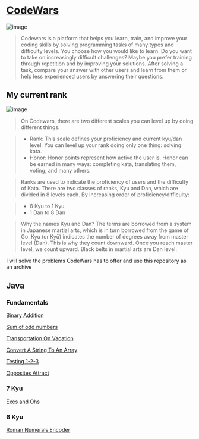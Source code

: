# [CodeWars](https://www.codewars.com/)

![image](https://user-images.githubusercontent.com/79093871/208675018-396209d9-7b1f-4fa6-a04c-84844e7dff5c.png)

>Codewars is a platform that helps you learn, train, and improve your coding skills by solving programming tasks of many types and difficulty levels. You choose how you would like to learn. Do you want to take on increasingly difficult challenges? Maybe you prefer training through repetition and by improving your solutions. After solving a task, compare your answer with other users and learn from them or help less experienced users by answering their questions.

## My current rank

![image](https://www.codewars.com/users/Amarquez!/badges/large)

>On Codewars, there are two different scales you can level up by doing different things:

> - Rank: This scale defines your proficiency and current kyu/dan level. You can level up your rank doing only one thing: solving kata.
> - Honor: Honor points represent how active the user is. Honor can be earned in many ways: completing kata, translating them, voting, and many others.

>Ranks are used to indicate the proficiency of users and the difficulty of Kata. There are two classes of ranks, Kyu and Dan, which are divided in 8 levels each. By increasing order of proficiency/difficulty:

> - 8 Kyu to 1 Kyu
> - 1 Dan to 8 Dan

> Why the names Kyu and Dan? The terms are borrowed from a system in Japanese martial arts, which is in turn borrowed from the game of Go. Kyu (or Kyū) indicates the number of degrees away from master level (Dan). This is why they count downward. Once you reach master level, we count upward. Black belts in martial arts are Dan level.

I will solve the problems CodeWars has to offer and use this repository as an archive

## Java
### Fundamentals
[Binary Addition](https://github.com/af-marquez/CodeWars/tree/main/Java/Fundamentals/Binary_Addition)

[Sum of odd numbers](https://github.com/af-marquez/CodeWars/tree/main/Java/Fundamentals/Sum_Of_Odd_Numbers)

[Transportation On Vacation](https://github.com/af-marquez/CodeWars/tree/main/Java/Fundamentals/Transportation_On_Vacation)

[Convert A String To An Array](https://github.com/af-marquez/CodeWars/tree/main/Java/Fundamentals/Convert_A_String_To_An_Array/README.md)

[Testing 1-2-3](https://github.com/af-marquez/CodeWars/blob/main/Java/Fundamentals/Testing_1-2-3/Testing_1-2-3.md)

[Opposites Attract](https://github.com/af-marquez/CodeWars/tree/main/Java/Fundamentals/Opposites_Attract)

### 7 Kyu
[Exes and Ohs](https://github.com/af-marquez/CodeWars/tree/main/Java/7_kyu/Exes_And_Ohs)

### 6 Kyu
[Roman Numerals Encoder](https://github.com/af-marquez/CodeWars/blob/main/Java/6_kyu/Roman_Numerals_Encoder.md)
